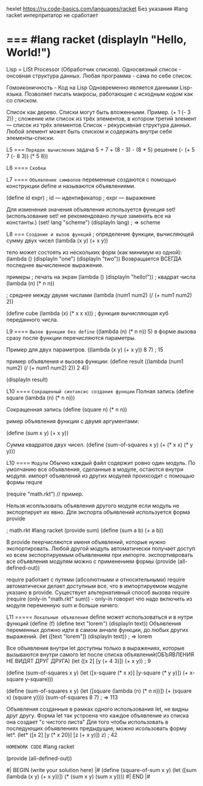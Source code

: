 hexlet https://ru.code-basics.com/languages/racket
Без указания #lang racket интерпритатор не сработает


===
#lang racket
(displayln "Hello, World!") 
===

Lisp = LISt Processor (Обработчик списков). Односвязный список - онсовная структура данных.
Любая программа - сама по себе список.

Гомоиконичность - Код на Lisp Одновременно является данными Lisp-языка. Позволяет писать макросы, работающие с исходным кодом как со списком.

Список как дерево.
Списки могут быть вложенными.
Пример. (+ 1 (- 3 2)) ; сложение или список из трёх элементов, в котором третий элемент — список из трёх элементов
Список - рекурсивная структура данных. Любой элемент может быть списком и содержать внутри себя элементы-списки.

L5 ===
`Порядок вычисления`
задача 5 + 7 + (8 - 3) - (8 * 5)
решение (- (+ 5 7 (- 8 3)) (* 5 8))

L6 ====
`Скобки`


L7 ====
`Объявление символов`
переменные создаются с помощью конструкции define и называются объявлениями.

(define id expr)
; id — идентификатор
; expr — выражение

Для изменения значения объявления используется функция set! (использование set! не рекомендовано
лучше заменять все на константы.)
(set! lang "scheme")
(displayln lang) ; => scheme

L8 === 
`Создание и вызов функций`
; определение функции, вычисляющей сумму двух чисел
(lambda (x y) (+ x y))

тело может состоять из нескольких форм (как минимум из одной):
(lambda ()
  (displayln "one")
  (displayln "two"))
  Возвращается ВСЕГДА последнее вычисленное выражение.

примеры
; печать на экран
(lambda () (displayln "hello!"))
; квадрат числа
(lambda (n) (* n n))

; среднее между двумя числами
(lambda (num1 num2) (/ (+ num1 num2) 2))

(define cube (lambda (x) (* x x x))) ; функция вычисляющая куб переданного числа.

L9 ====
`Вызов функции без define`
((lambda (n) (* n n)) 5)
в форме вызова сразу после функции перечисляются параметры.

Пример для двух параметров.
((lambda (x y) (+ x y))
 8 7) ; 15

пример объявления и вызова функции:
 (define result
  ((lambda (num1 num2) (/ (+ num1 num2) 2))
   2 4))

(displayln result)

L10 ====
`Сокращенный синтаксис создания функции`
Полная запись
(define square (lambda (n) (* n n)))

Сокращенная запись
(define (square n) (* n n))

ример объявления функции с двумя аргументами:

(define (sum x y) (+ x y))

Сумма квадратов двух чисел.
(define (sum-of-squares x y) (+ (* x x) (* y y)))

L10 ====
`Модули`
Обычно каждый файл содержит ровно один модуль.
По умолчанию все объявления, сделанные в модуле, остаются внутри модуля.
импорт объявлений из других модулей проихсодит с помощью формы requre

(require "math.rkt") // пример.

Нельзя исопльзовать объявления другого модуля если модуль не экспортирует их явно. Для экспорта объявлений используется форма provide

; math.rkt
#lang racket
(provide sum)
(define (sum a b) (+ a b))

В provide пеерчисляются именя объявлений, которые нужно экспортировать. Любой другой модуль автоматически получает доступ ко всем экспортируемым объявлениям при импорте.
экспортивровать все объявления модулям можно с применением формы (provide (all-defined-out))

require работает с путями (абсолютными и относительными)
require автоматически делает доступным все, что в импортируемом модуле указано в provide.
Существует альтернативный способ вызова require
(require (only-in "math.rkt" sum)) - only-in говорит что надо включить из модуля переменную sum и больше ничего.

L11 =====
`Локальные объявления`
define может использоваться и в нутри функций 
(define (f)
  (define text "lorem")
  (displayln text))
Объявления переменных должно идти в самом анчале функции, до любых других выражений.
(let ([text "lorem"]) (displayln text)) ; => lorem

Все объявления внутри let доступны только в выражениях, которые вызываются внутри самого let после списка объявлений(ОБЪЯВЛЕНИЯ НЕ ВИДЯТ ДРУГ ДРУГА)
(let ([x 2]
      [y (+ 4 3)])
  (+ x y)) ; 9

(define (sum-of-squares x y)
  (let ([x-square (* x x)]
        [y-square (* y y)])
    (+ x-square y-square)))

(define (sum-of-squares x y)
  (let ([square (lambda (n) (* n n))])
    (+ (square x) (square y))))
(sum-of-squares 8 7) ; => 113

Объявления созданные в рамках одного использования let, не видны друг другу. Форма let так устроена что каждое объявление из списка она создает "с чистого листа"
Для того чтобы использовать в последующих объявлениях предыдущие, можно исользовать форму let*.
(let* ([x 2]
       [y (* x 20)]
       [z (+ x y)])
  z)                ; 42

  `HOMEWORK CODE`
#lang racket

(provide (all-defined-out))

#| BEGIN (write your solution here) |#
(define (square-of-sum x y)
  (let ([sum (lambda (x y) (+ x y))])
   (* (sum x y) (sum x y))))
#| END |#